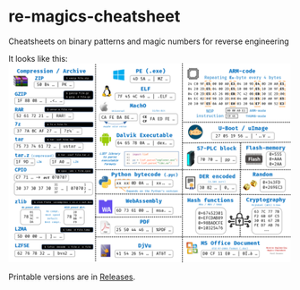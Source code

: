 # re-magics-cheatsheet
Cheatsheets on binary patterns and magic numbers for reverse engineering

It looks like this:
![](./img/re_magics_v1.png)


 Printable versions are in [Releases](https://github.com/prusanov/re-magics-cheatsheet/releases).